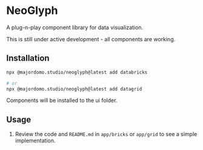 # NeoGlyph

A plug-n-play component library for data visualization.

This is still under active development - all components are working.

## Installation

```bash
npx @majordomo.studio/neoglyph@latest add databricks

# or
npx @majordomo.studio/neoglyph@latest add datagrid
```

Components will be installed to the ui folder.

## Usage

1. Review the code and `README.md` in `app/bricks` or `app/grid` to see a simple implementation.
